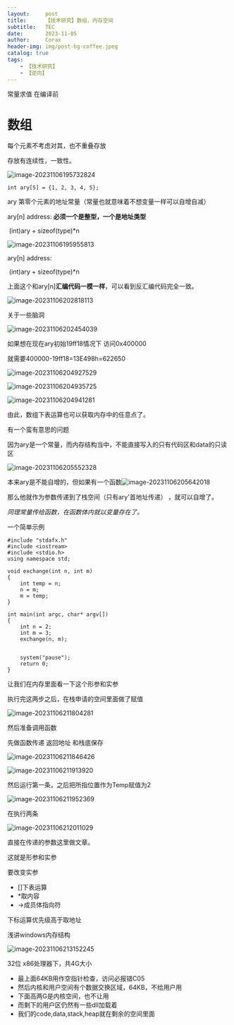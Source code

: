 ```yaml
---
layout:     post
title:      【技术研究】数组，内存空间
subtitle:   TEC
date:       2023-11-05
author:     Corax
header-img: img/post-bg-coffee.jpeg
catalog: true
tags:
    - 【技术研究】
    - 【逆向】
---
```


常量求值 在编译前

# 数组

每个元素不考虑对其，也不重叠存放

存放有连续性，一致性。 

![image-20231106195732824](https://typora-1321221957.cos.ap-shanghai.myqcloud.com/image1/202311062210657.png)

```
int ary[5] = {1, 2, 3, 4, 5};
```

ary 第零个元素的地址常量（常量也就意味着不想变量一样可以自增自减）

ary[n] address:  **必须一个是整型，一个是地址类型**

​	(int)ary + sizeof(type)*n

![image-20231106195955813](https://typora-1321221957.cos.ap-shanghai.myqcloud.com/image1/202311062210658.png)



ary[n] address:

​	(int)ary + sizeof(type)*n

上面这个和ary[n]**汇编代码一模一样**，可以看到反汇编代码完全一致。

![image-20231106202818113](https://typora-1321221957.cos.ap-shanghai.myqcloud.com/image1/202311062210659.png)

关于一些脑洞

![image-20231106202454039](https://typora-1321221957.cos.ap-shanghai.myqcloud.com/image1/202311062210660.png)

如果想在现在ary初始19ff18情况下 访问0x400000

就需要400000-19ff18=13E498h=622650

![image-20231106204927529](https://typora-1321221957.cos.ap-shanghai.myqcloud.com/image1/202311062210661.png)

![image-20231106204935725](https://typora-1321221957.cos.ap-shanghai.myqcloud.com/image1/202311062210662.png)

![image-20231106204941281](https://typora-1321221957.cos.ap-shanghai.myqcloud.com/image1/202311062210663.png)

由此，数组下表运算也可以获取内存中的任意点了。



有一个蛮有意思的问题

因为ary是一个常量，而内存结构当中，不能直接写入的只有代码区和data的只读区

![image-20231106205552328](https://typora-1321221957.cos.ap-shanghai.myqcloud.com/image1/202311062210664.png)

本来ary是不能自增的，但如果有一个函数![image-20231106205642018](https://typora-1321221957.cos.ap-shanghai.myqcloud.com/image1/202311062210665.png)

那么他就作为参数传递到了栈空间（只有ary'首地址传递） ，就可以自增了。

*同理常量传给函数，在函数体内就以变量存在了。*



一个简单示例



```
#include "stdafx.h"
#include <iostream>
#include <stdio.h>
using namespace std;

void exchange(int n, int m)
{
    int temp = n;
    n = m;
    m = temp;
}

int main(int argc, char* argv[])
{
	int n = 2;
    int m = 3;
    exchange(n, m);
    

    system("pause");
	return 0;
}
```

让我们在内存里面看一下这个形参和实参

执行完这两步之后，在栈申请的空间里面做了赋值

![image-20231106211804281](https://typora-1321221957.cos.ap-shanghai.myqcloud.com/image1/202311062210667.png)

然后准备调用函数

先做函数传递 返回地址 和栈底保存

![image-20231106211846426](https://typora-1321221957.cos.ap-shanghai.myqcloud.com/image1/202311062210668.png)

![image-20231106211913920](https://typora-1321221957.cos.ap-shanghai.myqcloud.com/image1/202311062210669.png)

然后运行第一条，之后把所指位置作为Temp赋值为2

![image-20231106211952369](https://typora-1321221957.cos.ap-shanghai.myqcloud.com/image1/202311062210670.png)

在执行两条

![image-20231106212011029](https://typora-1321221957.cos.ap-shanghai.myqcloud.com/image1/202311062210671.png)

直接在传递的参数这里做文章。

这就是形参和实参



要改变实参

- []下表运算
- *取内容
- ->成员体指向符



下标运算优先级高于取地址



浅讲windows内存结构

![image-20231106213152245](https://typora-1321221957.cos.ap-shanghai.myqcloud.com/image1/202311062210672.png)

32位 x86处理器下，共4G大小

- 最上面64KB用作空指针检查，访问必报错C05
- 然后内核和用户空间有个数据交换区域，64KB，不给用户用
- 下面高两G是内核空间，也不让用
- 而剩下的用户区仍然有一些dll加载着
- 我们的code,data,stack,heap就在剩余的空间里面